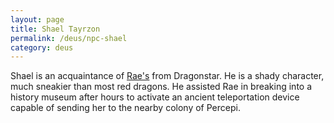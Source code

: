 ```yaml
---
layout: page
title: Shael Tayrzon
permalink: /deus/npc-shael
category: deus
---
```

Shael is an acquaintance of [Rae's](char-public-eva) from Dragonstar. He is a shady character, much sneakier than most red dragons. He assisted Rae in breaking into a history museum after hours to activate an ancient teleportation device capable of sending her to the nearby colony of Percepi.
